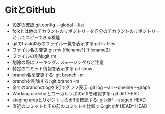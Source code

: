 # GitとGitHub
- 設定の確認:git config --global --list
- folkとは他のアカウントのリポジトリーを自分のアカウントのリポジトリーとしてコピーできる機能
- gitでtrack済みのファイル一覧を表示する:git ls-files
- ファイル名の変更:git mv [filename1] [filename2]
- ファイルの削除:git rm <filename>
- 削除の際はワーキング、ステージングなど注意
- 特定のコミット情報を表示する git show <commitID>
- branch名を変更する: git branch -m <oldname> <newname>
- branchを削除する: git branch -m <branchname>
- 全てのbranchのlogを1行でグラフ表示: git log --all --oneline --graph
- Working directorとローカルリポのdiffを確認する: git diff HEAD
- staging areaとリポジトリのdiffを確認する: git diff --staged HEAD
- 直近のコミットとその前のコミットを比較する:git diff HEAD^ HEAD
